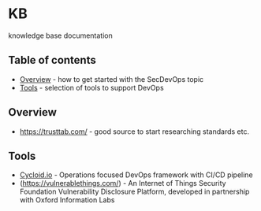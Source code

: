 # KB
knowledge base documentation

## Table of contents
* [Overview](#Overview) - how to get started with the SecDevOps topic 
* [Tools](#Tools) - selection of tools to support DevOps

<a name="Overview"/>

## Overview
* https://trusttab.com/ - good source to start researching standards etc.

<a name="Tools"/>

## Tools 
* [Cycloid.io](https://www.cycloid.io/) - Operations focused DevOps framework with CI/CD pipeline
* (https://vulnerablethings.com/) - An Internet of Things Security Foundation Vulnerability Disclosure Platform, developed in partnership with Oxford Information Labs
